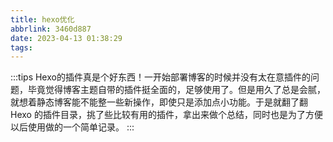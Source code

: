 ```yaml
---
title: hexo优化
abbrlink: 3460d887
date: 2023-04-13 01:38:29
tags:
---
```

:::tips
Hexo的插件真是个好东西！一开始部署博客的时候并没有太在意插件的问题，毕竟觉得博客主题自带的插件挺全面的，足够使用了。但是用久了总是会腻，就想着静态博客能不能整一些新操作，即使只是添加点小功能。于是就翻了翻 Hexo 的插件目录，挑了些比较有用的插件，拿出来做个总结，同时也是为了方便以后使用做的一个简单记录。
:::
